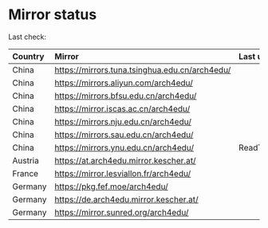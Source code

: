 <script src="./time.js"></script>
# Mirror status
Last check: <script type="text/javascript">localize(1689434317.821218);</script>

|Country|Mirror|Last update|
|:------|:-----|:----------|
|China|https://mirrors.tuna.tsinghua.edu.cn/arch4edu/|<script type="text/javascript">localize(1689402753);</script>|
|China|https://mirrors.aliyun.com/arch4edu/|<script type="text/javascript">localize(1689316975);</script>|
|China|https://mirrors.bfsu.edu.cn/arch4edu/|<script type="text/javascript">localize(1689359569);</script>|
|China|https://mirror.iscas.ac.cn/arch4edu/|<script type="text/javascript">localize(1689402753);</script>|
|China|https://mirrors.nju.edu.cn/arch4edu/|<script type="text/javascript">localize(1689359569);</script>|
|China|https://mirrors.sau.edu.cn/arch4edu/|<script type="text/javascript">localize(1689402753);</script>|
|China|https://mirrors.ynu.edu.cn/arch4edu/|ReadTimeout|
|Austria|https://at.arch4edu.mirror.kescher.at/|<script type="text/javascript">localize(1689402753);</script>|
|France|https://mirror.lesviallon.fr/arch4edu/|<script type="text/javascript">localize(1689359569);</script>|
|Germany|https://pkg.fef.moe/arch4edu/|<script type="text/javascript">localize(1689402753);</script>|
|Germany|https://de.arch4edu.mirror.kescher.at/|<script type="text/javascript">localize(1689402753);</script>|
|Germany|https://mirror.sunred.org/arch4edu/|<script type="text/javascript">localize(1689402753);</script>|

<script src="./tablefilter/tablefilter.js"></script>
<script src="./table.js"></script>
